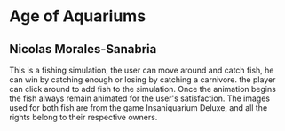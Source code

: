 # Age of Aquariums
## Nicolas Morales-Sanabria

This is a fishing simulation, the user can move around and catch fish, he can win by catching enough or losing by catching a carnivore. the player can click around to add fish to the simulation. Once the animation begins the fish always remain animated for the user's satisfaction.
The images used for both fish are from the game Insaniquarium Deluxe, and all the rights belong to their respective owners.